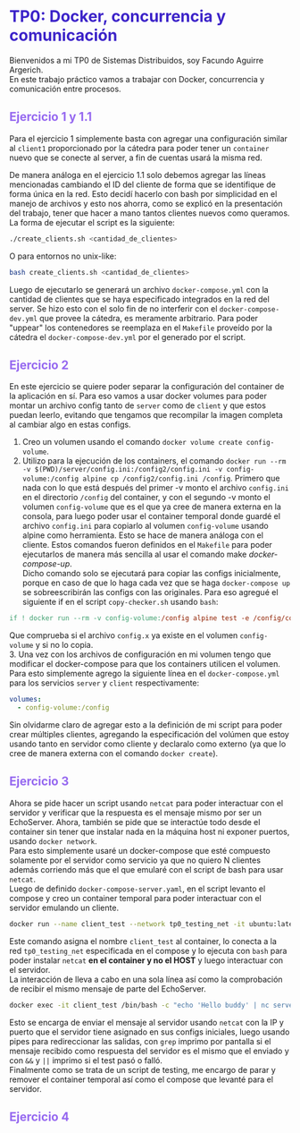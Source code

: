 # <span style="color:#3d24c9">TP0: Docker, concurrencia y comunicación</span>
Bienvenidos a mi TP0 de Sistemas Distribuidos, soy Facundo Aguirre Argerich.  
En este trabajo práctico vamos a trabajar con Docker, concurrencia y comunicación entre procesos.

## <span style="color:#9669f0">Ejercicio 1 y 1.1</span>
Para el ejercicio 1 simplemente basta con agregar una configuración similar al `client1` proporcionado por la cátedra para poder tener un `container` nuevo que se conecte al server, a fin de cuentas usará la misma red.    

De manera análoga en el ejercicio 1.1 solo debemos agregar las líneas mencionadas cambiando el ID del cliente de forma que se identifique de forma única en la red. Esto decidí hacerlo con bash por simplicidad en el manejo de archivos y esto nos ahorra, como se explicó en la presentación del trabajo, tener que hacer a mano tantos clientes nuevos como queramos.  
La forma de ejecutar el script es la siguiente:  
```bash
./create_clients.sh <cantidad_de_clientes>
```
O para entornos no unix-like:
```bash
bash create_clients.sh <cantidad_de_clientes>
```  
Luego de ejecutarlo se generará un archivo `docker-compose.yml` con la cantidad de clientes que se haya especificado integrados en la red del server. Se hizo esto con el solo fin de no interferir con el `docker-compose-dev.yml` que provee la cátedra, es meramente arbitrario. 
Para poder "uppear" los contenedores se reemplaza en el `Makefile` proveído por la cátedra el `docker-compose-dev.yml` por el generado por el script.  

## <span style="color:#9669f0">Ejercicio 2</span>
En este ejercicio se quiere poder separar la configuración del container de la aplicación en sí. Para eso vamos a usar docker volumes para poder montar un archivo config tanto de `server` como de `client` y que estos puedan leerlo, evitando que tengamos que recompilar la imagen completa al cambiar algo en estas configs.  
1. Creo un volumen usando el comando `docker volume create config-volume`.
2. Utilizo para la ejecución de los containers, el comando `docker run --rm -v $(PWD)/server/config.ini:/config2/config.ini -v config-volume:/config alpine cp /config2/config.ini /config`. Primero que nada con lo que está después del primer -v monto el archivo `config.ini` en el directorio `/config` del container, y con el segundo -v monto el volumen `config-volume` que es el que ya cree de manera externa en la consola, para luego poder usar el container temporal donde guardé el archivo `config.ini` para copiarlo al volumen `config-volume` usando alpine como herramienta. Esto se hace de manera análoga con el cliente. Estos comandos fueron definidos en el `Makefile` para poder ejecutarlos de manera más sencilla al usar el comando make _docker-compose-up_.  
Dicho comando solo se ejecutará para copiar las configs inicialmente, porque en caso de que lo haga cada vez que se haga `docker-compose up` se sobreescribirán las configs con las originales. Para eso agregué el siguiente if en el script `copy-checker.sh` usando `bash`:
```makefile
if ! docker run --rm -v config-volume:/config alpine test -e /config/config.x
```  
Que comprueba si el archivo `config.x` ya existe en el volumen `config-volume` y si no lo copia.      
3. Una vez con los archivos de configuración en mi volumen tengo que modificar el docker-compose para que los containers utilicen el volumen. Para esto simplemente agrego la siguiente línea en el `docker-compose.yml` para los servicios `server` y `client` respectivamente:
```yaml
volumes:
  - config-volume:/config
```
Sin olvidarme claro de agregar esto a la definición de mi script para poder crear múltiples clientes, agregando la especificación del volúmen que estoy usando tanto en servidor como cliente y declaralo como externo (ya que lo cree de manera externa con el comando `docker create`).  

## <span style="color:#9669f0">Ejercicio 3</span>
Ahora se pide hacer un script usando `netcat` para poder interactuar con el servidor y verificar que la respuesta es el mensaje mismo por ser un EchoServer. Ahora, también se pide que se interactúe todo desde el container sin tener que instalar nada en la máquina host ni exponer puertos, usando `docker network`.  
Para esto simplemente usaré un docker-compose que esté compuesto solamente por el servidor como servicio ya que no quiero N clientes además corriendo más que el que emularé con el script de bash para usar `netcat`.  
Luego de definido `docker-compose-server.yaml`, en el script levanto el compose y creo un container temporal para poder interactuar con el servidor emulando un cliente.
```bash
docker run --name client_test --network tp0_testing_net -it ubuntu:latest /bin/bash -c "apt-get update && apt-get install -y netcat"
```
Este comando asigna el nombre `client_test` al container, lo conecta a la red `tp0_testing_net` especificada en el compose y lo ejecuta con `bash` para poder instalar `netcat` **en el container y no el HOST** y luego interactuar con el servidor.  
La interacción de lleva a cabo en una sola línea así como la comprobación de recibir el mismo mensaje de parte del EchoServer.
```bash
docker exec -it client_test /bin/bash -c "echo 'Hello buddy' | nc server 12345 | grep -q 'Hello buddy' && echo 'Test passed' || echo 'Test failed'"
```
Esto se encarga de enviar el mensaje al servidor usando `netcat` con la IP y puerto que el servidor tiene asignado en sus configs iniciales, luego usando pipes para redireccionar las salidas, con `grep` imprimo por pantalla si el mensaje recibido como respuesta del servidor es el mismo que el enviado y con `&&` y `||` imprimo si el test pasó o falló.  
Finalmente como se trata de un script de testing, me encargo de parar y remover el container temporal así como el compose que levanté para el servidor.  

## <span style="color:#9669f0">Ejercicio 4</span>
